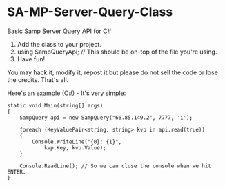 SA-MP-Server-Query-Class
========================

Basic Samp Server Query API for C#


1. Add the class to your project.
2. using SampQueryApi; // This should be on-top of the file you're using.
3. Have fun!

You may hack it, modify it, repost it but please do not sell the code or lose the credits. That's all.

Here's an example (C#) - It's very simple:
```
static void Main(string[] args)
{
    SampQuery api = new SampQuery("66.85.149.2", 7777, 'i');

    foreach (KeyValuePair<string, string> kvp in api.read(true))
    {
        Console.WriteLine("{0}: {1}",
            kvp.Key, kvp.Value);
    }

    Console.ReadLine(); // So we can close the console when we hit ENTER.
}
```
